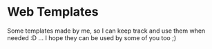 Web Templates
=============

Some templates made by me, so I can keep track and use them when needed :D ... I  hope they can be used by some of you too ;)

